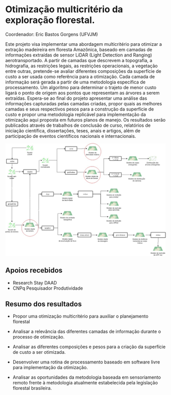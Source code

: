 # Otimização multicritério da exploração florestal. 

Coordenador: Eric Bastos Gorgens (UFVJM)

Este projeto visa implementar uma abordagem multicritério para otimizar a extração madeireira em floresta Amazônica, baseado em camadas de informações extraídas de sensor LiDAR (Light Detection and Ranging) aerotransportado. A partir de camadas que descrevem a topografia, a hidrografia, as restrições legais, as restrições operacionais, a vegetação  entre outras, pretende-se avaliar diferentes composições da superfície de custo a ser usada como referência para a otimização. Cada camada de informação será gerada a partir de uma metodologia específica de processamento. Um algoritmo para determinar o trajeto de menor custo ligará o ponto de origem aos pontos que representam as árvores a serem extraídas. Espera-se ao final do projeto apresentar uma análise das informações capturadas pelas camadas criadas, propor quais as melhores camadas e seus respectivos pesos para a construção da superfície de custo e propor uma metodologia replicável para implementação da otimização aqui proposta em futuros planos de manejo. Os resultados serão publicados através de trabalhos de conclusão de curso, relatórios de iniciação científica, dissertações, teses, anais e artigos, além de participação de eventos científicos nacionais e internacionais.

![Fluxograma multicriterio](img/fluxo.png)

## Apoios recebidos

- Research Stay DAAD
- CNPq Pesquisador Produtividade

## Resumo dos resultados

- Propor uma otimização multicritério para auxiliar o planejamento florestal



- Analisar a relevância das diferentes camadas de informação durante o processo de otimização.  

- Analisar as diferentes composições e pesos para a criação da superfície de custo a ser otimizada.  

- Desenvolver uma rotina de processamento baseado em software livre para implementação da otimização.  

- Analisar as oportunidades da metodologia baseada em sensoriamento remoto frente à metodologia atualmente estabelecida pela legislação florestal brasileira. 
